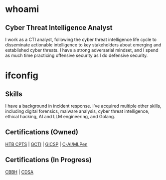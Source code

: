 # whoami

## Cyber Threat Intelligence Analyst
I work as a CTI analyst, following the cyber threat intelligence life cycle to disseminate actionable intelligence to key stakeholders about emerging and established cyber threats. I have a strong adversarial mindset, and I spend as much time practicing offensive security as I do defensive security.

# ifconfig

## Skills
I have a background in incident response. I've acquired multiple other skills, including digital forensics, malware analysis, cyber threat intelligence, ethical hacking, AI and LLM engineering, and Golang. 

## Certifications (Owned)
[HTB CPTS](https://academy.hackthebox.com/preview/certifications/htb-certified-penetration-testing-specialist) | [GCTI](https://www.giac.org/certifications/cyber-threat-intelligence-gcti/) | [GICSP](https://www.giac.org/certifications/global-industrial-cyber-security-professional-gicsp/) | [C-AI/MLPen](https://secops.group/product/certified-ai-ml-pentester/)

## Certifications (In Progress)
[CBBH](https://academy.hackthebox.com/preview/certifications/htb-certified-bug-bounty-hunter) | [CDSA](https://academy.hackthebox.com/preview/certifications/htb-certified-defensive-security-analyst)
